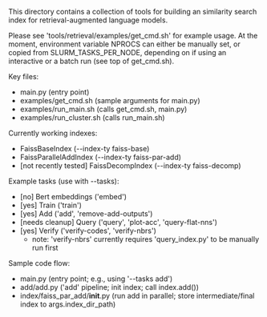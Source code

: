 This directory contains a collection of tools for building an similarity search index for retrieval-augmented language models.

Please see 'tools/retrieval/examples/get_cmd.sh' for example usage. At the moment, environment variable NPROCS can either be manually set, or copied from SLURM_TASKS_PER_NODE, depending on if using an interactive or a batch run (see top of get_cmd.sh).

Key files:

- main.py (entry point)
- examples/get_cmd.sh (sample arguments for main.py)
- examples/run_main.sh (calls get_cmd.sh, main.py)
- examples/run_cluster.sh (calls run_main.sh)

Currently working indexes:

- FaissBaseIndex (--index-ty faiss-base)
- FaissParallelAddIndex (--index-ty faiss-par-add)
- [not recently tested] FaissDecompIndex (--index-ty faiss-decomp)

Example tasks (use with --tasks):

- [no] Bert embeddings ('embed')
- [yes] Train ('train')
- [yes] Add ('add', 'remove-add-outputs')
- [needs cleanup] Query ('query', 'plot-acc', 'query-flat-nns')
- [yes] Verify ('verify-codes', 'verify-nbrs')
  - note: 'verify-nbrs' currently requires 'query_index.py' to be manually run first

Sample code flow:
- main.py (entry point; e.g., using '--tasks add')
- add/add.py ('add' pipeline; init index; call index.add())
- index/faiss_par_add/__init__.py (run add in parallel; store intermediate/final index to args.index_dir_path)
